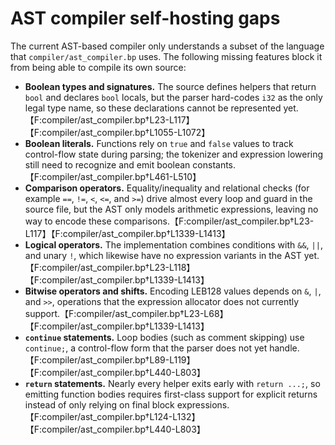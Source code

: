 # AST compiler self-hosting gaps

The current AST-based compiler only understands a subset of the language that
`compiler/ast_compiler.bp` uses. The following missing features block it from
being able to compile its own source:

- **Boolean types and signatures.** The source defines helpers that return
  `bool` and declares `bool` locals, but the parser hard-codes `i32` as the only
  legal type name, so these declarations cannot be represented yet.【F:compiler/ast_compiler.bp†L23-L117】【F:compiler/ast_compiler.bp†L1055-L1072】
- **Boolean literals.** Functions rely on `true` and `false` values to track
  control-flow state during parsing; the tokenizer and expression lowering still
  need to recognize and emit boolean constants.【F:compiler/ast_compiler.bp†L461-L510】
- **Comparison operators.** Equality/inequality and relational checks (for
  example `==`, `!=`, `<`, `<=`, and `>=`) drive almost every loop and guard in
  the source file, but the AST only models arithmetic expressions, leaving no
  way to encode these comparisons.【F:compiler/ast_compiler.bp†L23-L117】【F:compiler/ast_compiler.bp†L1339-L1413】
- **Logical operators.** The implementation combines conditions with `&&`,
  `||`, and unary `!`, which likewise have no expression variants in the AST
  yet.【F:compiler/ast_compiler.bp†L23-L118】【F:compiler/ast_compiler.bp†L1339-L1413】
- **Bitwise operators and shifts.** Encoding LEB128 values depends on `&`, `|`,
  and `>>`, operations that the expression allocator does not currently
  support.【F:compiler/ast_compiler.bp†L23-L68】【F:compiler/ast_compiler.bp†L1339-L1413】
- **`continue` statements.** Loop bodies (such as comment skipping) use
  `continue;`, a control-flow form that the parser does not yet handle.【F:compiler/ast_compiler.bp†L89-L119】【F:compiler/ast_compiler.bp†L440-L803】
- **`return` statements.** Nearly every helper exits early with `return ...;`,
  so emitting function bodies requires first-class support for explicit returns
  instead of only relying on final block expressions.【F:compiler/ast_compiler.bp†L124-L132】【F:compiler/ast_compiler.bp†L440-L803】

